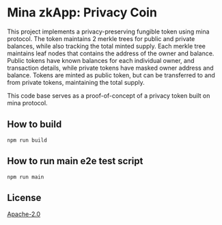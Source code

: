 # Mina zkApp: Privacy Coin

This project implements a privacy-preserving fungible token using mina protocol.
The token maintains 2 merkle trees for public and private balances, while also tracking the total minted supply.
Each merkle tree maintains leaf nodes that contains the address of the owner and balance.
Public tokens have known balances for each individual owner, and transaction details, while private tokens have masked owner address and balance.
Tokens are minted as public token, but can be transferred to and from private tokens, maintaining the total supply.

This code base serves as a proof-of-concept of a privacy token built on mina protocol.


## How to build
```
npm run build
```

## How to run main e2e test script

```
npm run main
```

## License

[Apache-2.0](LICENSE)
